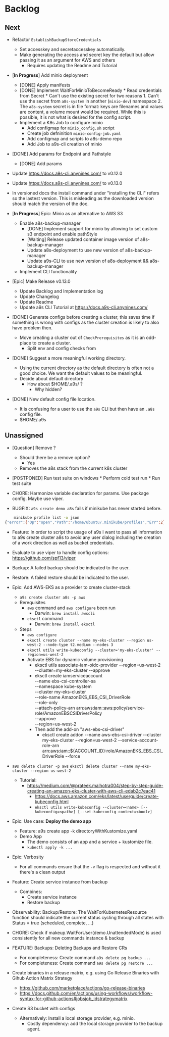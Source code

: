 # Backlog

## Next

* Refactor `EstablishBackupStoreCredentials`
  * Set accesskey and secretaccesskey automatically.  
  * Make generating the access and secret key the default but allow passing it as an argument for AWS and others
    * Requires updating the Readme and Tutorial    

* [**In Progress**] Add minio deployment
    * [DONE] Apply manifests
    * [DONE] Implement WaitForMinioToBecomeReady
            * Read credentials from Secret
                * Can't use the existing secret for two reasons
                    1. Can't use the secret from `a8s-system` in another (`minio-dev`) namespace
                    2. The `a8s-system` secret is in file format: keys are filenames and values are content, a volume mount would be required. While this is possible, it is not what is desired for the config script.
    * Implement a K8s Job to configure minio    
        * Add configmap for `minio_config.sh` script
        * Create job defninition `minio-config-job.yaml`
        * Add configmap and scripts to a8s-demo repo
        * Add Job to a9s-cli creation of minio
        

* [DONE] Add params for Endpoint and Pathstyle
    * [DONE] Add params 
    

* Update https://docs.a9s-cli.anynines.com/ to v0.12.0
* Update https://docs.a9s-cli.anynines.com/ to v0.13.0

* In versioned docs the install command under "installing the CLI" refers so the lastest version. This is misleading as the downloaded version should match the version of the doc.


* [**In Progress**] Epic: Minio as an alternative to AWS S3
    * Enable a8s-backup-manager
        * [DONE] Implement support for minio by allowing to set custom s3 endpoint and enable pathStyle
        * [Waiting] Release updated container image version of a8s-backup-manager
        * Update a8s-deployment to use new version of a8s-backup-manager
        * Update a9s-CLI to use new version of a8s-deployment && a8s-backup-manager
    * Implement CLI functionality    
        
* [Epic] Make Release v0.13.0
    * Update Backlog and Implementation log
    * Update Changelog
    * Update Readme
    * Update a9s CLI Tutorial at https://docs.a9s-cli.anynines.com/

* [DONE] Generate configs before creating a cluster, this saves time if something is wrong with configs as the cluster creation is likely to also have problem then.
    * Move creating a cluster out of `CheckPrerequisites` as it is an odd-place to create a cluster.
        * Split env and config checks from 


* [DONE] Suggest a more meaningful working directory.
    * Using the current directory as the default directory is often not a good choice. We want the default values to be meaningful.
    * Decide about default directory
        * How about $HOME/.a9s/ ?
            * Why hidden?

* [DONE] New default config file location.
    * It is confusing for a user to use the `a9s` CLI but then have an `.a8s` config file.    
    * $HOME/.a9s


## Unassigned

* [Question] Remove ?
    * Should there be a remove option?
        * Yes
    * Removes the a8s stack from the current k8s cluster


* [POSTPONED] Run test suite on windows
        * Perform cold test run
        * Run test suite

* CHORE: Harmonize variable declaration for params. Use package config. Maybe use viper.

* BUGFIX: `a9s create demo a8s` fails if minikube has never started before.

```sh
    minikube profile list -o json
{"error":{"Op":"open","Path":"/home/ubuntu/.minikube/profiles","Err":2}}
```

* Feature: In order to script the usage of a9s I want to pass all information to a9s create cluster a8s to avoid any user dialog including the creation of a work direction as well as bucket credentials.

* Evaluate to use viper to handle config options: https://github.com/spf13/viper

* Backup: A failed backup should be indicated to the user.
* Restore: A failed restore should be indicated to the user.

* Epic: Add AWS-EKS as a provider to create cluster-stack
    * `a9s create cluster a8s -p aws`
    * Rerequisites
        * `aws` command and `aws configure` been run
            * Darwin: `brew install awscli`
        * `eksctl` command
            * Darwin: `brew install eksctl`
    * Steps
        * `aws configure`
        * `eksctl create cluster --name my-eks-cluster --region us-west-2 --node-type t2.medium --nodes 3`
        * `eksctl utils write-kubeconfig --cluster='my-eks-cluster' --region=us-west-2`
        * Activate EBS for dynamic volume provisioning
            * eksctl utils associate-iam-oidc-provider --region=us-west-2 --cluster=my-eks-cluster --approve
            * eksctl create iamserviceaccount \
                --name ebs-csi-controller-sa \
                --namespace kube-system \
                --cluster my-eks-cluster \
                --role-name AmazonEKS_EBS_CSI_DriverRole \
                --role-only \
                --attach-policy-arn arn:aws:iam::aws:policy/service-role/AmazonEBSCSIDriverPolicy \
                --approve \
                --region=us-west-2
            * Then add the add-on "aws-ebs-csi-driver"
                * eksctl create addon --name aws-ebs-csi-driver --cluster my-eks-cluster
                --region=us-west-2
                --service-account-role-arn arn:aws:iam::${ACCOUNT_ID}:role/AmazonEKS_EBS_CSI_DriverRole --force

* `a9s delete cluster -p aws`
    `eksctl delete cluster --name my-eks-cluster --region us-west-2`

    * Tutorial: 
        * https://medium.com/@prateek.malhotra004/step-by-step-guide-creating-an-amazon-eks-cluster-with-aws-cli-edab2c7eac41        
            * https://docs.aws.amazon.com/eks/latest/userguide/create-kubeconfig.html
            * `eksctl utils write-kubeconfig --cluster=<name> [--kubeconfig=<path>] [--set-kubeconfig-context=<bool>]`

* Epic: Use case: **Deploy the demo app**
    * Feature: a9s create app -k directoryWithKustomize.yaml
    * Demo App
        * The demo consists of an app and a service + kustomize file.
        * `kubectl apply -k ...`

* Epic: Verbosity
    * For all commands ensure that the `-v` flag is respected and without it there's a clean output

* Feature: Create service instance from backup
    * Combines:
        * Create service instance
        * Restore backup

* Observability: Backup/Restore: The WaitForKubernetesResource function should indicate the current status cycling through all states with Status = true (scheduled, complete, ...)


* CHORE: Check if makeup.WaitForUser(demo.UnattendedMode) is used consistently for all new commands instance & backup

* FEATURE: Backups: Deleting Backups and Restore CRs
    * For completeness: Create command `a9s delete pg backup ...`
    * For completeness: Create command `a9s delete pg restore ...`

* Create binaries in a release matrix, e.g. using Go Release Binaries with Gihub Action Matrix Strategy
    * https://github.com/marketplace/actions/go-release-binaries
    * https://docs.github.com/en/actions/using-workflows/workflow-syntax-for-github-actions#jobsjob_idstrategymatrix

* Create S3 bucket with configs
    * Alternatively: Install a local storage provider, e.g. minio.
        * Costly dependency: add the local storage provider to the backup agent.


